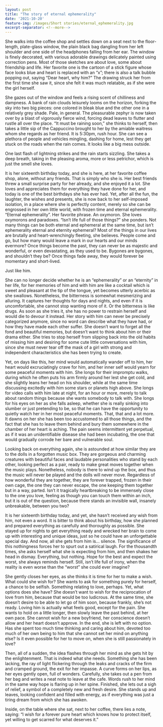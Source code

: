 ```yaml
---
layout: post
title: "The story of eternal ephemerality"
date: '2021-10-20'
feature-img: /images/Short stories/eternal_ephemerality.jpg
excerpt-separator: <!--more-->
---
```

She walks into the coffee shop and settles down on a seat next to the floor-length, plate-glass window, the plain black bag dangling from her left shoulder and one side of the headphones falling from her ear. The window is finely decorated, with various adorable drawings delicately painted using correction pens. Most of those sketches are about love, some about friendship and life. Her favorite one is the cartoon of a stick figure whose face looks blue and heart is replaced with an “x”; there is also a talk bubble popping out, saying “Dear heart, why him?” The drawing struck her from the first time she saw it, since she felt it was much relatable, as if she were the girl herself.

She gazes out of the window and feels a rising scent of chilliness and dampness. A bank of rain clouds leisurely looms on the horizon, forking the sky into two big pieces: one colored in bleak blue and the other one in a relatively grey shade. Pale, in general. The pleasurable zephyr is now taken over by a blast of vigorously fierce wind, forcing dead leaves to flutter and rustle all over the place. “It must be raining soon,” she thinks to herself, then takes a little sip of the Cappuccino brought to her by the amiable waitress whom she regards as her friend. It is 5:30pm, rush hour. She can see a plethora of people and vehicles mingling, dashing for home, lest they get stuck on the roads when the rain comes. It looks like a big mess outside.

One last flash of lightning strikes and the rain starts sizzling. She takes a deep breath, taking in the pleasing aroma, more or less petrichor, which is just the smell she loves.

It is her sixteenth birthday today, and she is here, at her favorite coffee shop, alone, without any friends. That is simply who she is. Her best friends threw a small surprise party for her already, and she enjoyed it a lot. She loves and appreciates them for everything they have done for her, and today is one of the best birthdays she has ever had. Yet, after all the fun, the laughter, the wishes and presents, she is now back to her self-imposed isolation, in a place where she is perfectly content, merely so she can be engrossed in her own little world, with frozen time and eternal ephemerality. “Eternal ephemerality”. Her favorite phrase. An oxymoron. She loves oxymorons and paradoxes. “Isn’t life full of those things?” she ponders. Not many things can be both eternal and ephemeral at the same time, but isn’t ephemerality eternal and eternity ephemeral? Most of the things in our lives are brutally and heart-wrenchingly fleeting, she believes. People come and go, but how many would leave a mark in our hearts and our minds evermore? Once things become the past, they can never be as majestic and wonderful, or even devastating, as they used to be. Bygones are bygones, and shouldn’t they be? Once things fade away, they would forever be momentary and short-lived.

Just like him.

She can no longer decide whether he is an “ephemerality” or an “eternity” in her life, for her memories of him and with him are like a cocktail which is sweet and pleasant at the tip of the tongue, yet becomes utterly acerbic as she swallows. Nonetheless, the bitterness is somewhat mesmerizing and alluring. It captures her thoughts for days and nights, and even if it is uncomfortable, she cannot stop wanting more of it. Or the bitterness is like drugs. As soon as she tries it, she has no power to restrain herself and would die to devour it instead. Her story with him can never be precisely categorized anymore, since no word can describe what they have had, or how they have made each other suffer. She doesn’t want to forget all the fond and beautiful memories, but doesn’t want to think about him or their drama either. She tries to stop herself from slipping back into the old habits of missing him and desiring for some cute little conversations with him, since she must never tear off the mask of a girl with strong and independent characteristics she has been trying to create.

Yet, on days like this, her mind would automatically wander off to him, her heart would excruciatingly crave for him, and her inner self would yearn for some peaceful moments with him. She longs for their impromptu walks, during which he often puts his arm firmly around her lest she get cold, and she slightly leans her head on his shoulder, while at the same time discussing excitedly with him some stars or planets high above. She longs for video calls with him late at night, for an hour or more, merely to talk about random things because she wants somebody to talk with. She longs for his eyes on her as she falls asleep, whether she is really sinking into slumber or just pretending to be, so that he can have the opportunity to quietly watch her in her most peaceful moments. That, that and a lot more. It dawns on her she has been too accustomed to all those things, and the fact that she has to leave them behind and bury them somewhere in the chamber of her heart is aching. The pain seems intermittent yet perpetual, as if it was an unidentifiable disease she had been incubating, the one that would gradually corrode her bare and vulnerable soul.

Looking back on everything again, she is astounded at how similar they are to the dolls in a forgotten music box. They are gorgeous and charming creatures with beautiful faces and laudable personalities who stand by each other, looking perfect as a pair, ready to make great moves together when the music plays. Nonetheless, nobody is there to wind up the box, and thus the music will never be played and the dolls will never move. Regardless of how wonderful they are together, they are forever trapped, frozen in their own cage, the one they can never escape, the one keeping them together but in a way, parted. Isn’t it tragically heartbreaking to be immensely close to the one you love, feeling as though you can touch them within an inch, but it is out of the question, because there stands an invisible wall, insanely unbreakable, between you two?

It is her sixteenth birthday today, and yet, she hasn’t received any wish from him, not even a word. It is bitter to think about his birthday, how she planned and prepared everything as carefully and thoroughly as possible. She stayed up for nights to get everything ready and wrecked her brain to come up with interesting and unique ideas, just so he could have an unforgettable special day. And now, all she gets from him is… silence. The significance of this nothingness forces her to spurt out a satirical laugh. For the thousandth times, she asks herself what she is expecting from him, and then shakes her head in dismay. Everything, but nothing. Hope for the best and expect the worst, she always reminds herself. Still, isn’t life full of irony, when the reality is even worse than the “worst” she could ever imagine?

She gently closes her eyes, as she thinks it is time for her to make a wish. What could she wish for? She wants to ask for something purely for herself, a chance to be selfish. Something relating to love, perhaps. Yet, what options does she have? She doesn’t want to wish for the reciprocation of love from him, because that would be too ludicrous. At the same time, she doesn’t desire to be able to let go of him soon, because frankly, she’s not ready. Loving him is actually what feels good, except for the pain. She wants to hold on a little longer, then slowly leave the past behind, at her own pace. She cannot wish for a new boyfriend, her conscience doesn’t allow and her heart doesn’t approve. In the end, she is left with no option. Has she spent too much time thinking and caring about him, devoted too much of her own being to him that she cannot set her mind on anything else? Is it even possible for her to move on, when she is still passionately in love?

Then, all of a sudden, the idea flashes through her mind as she gets hit by the enlightenment. That is indeed what she needs. Something she has been lacking, the ray of light flickering through the leaks and cracks of the firm and cramped ground, the exit for her impasse. A curve forms on her lips, as her eyes gently open, full of wonders. Carefully, she takes out a pen from her bag and writes a neat note to leave at the cafe. Words rush to her mind in the same way hope is flaring up in her spine. Finished, she lets out a sigh of relief, a symbol of a completely new and fresh desire. She stands up and leaves, looking confident and filled with energy, as if everything was just a tiring dream from which she has awoken.

Inside, on the table where she sat, next to her coffee, there lies a note, saying: “I wish for a forever pure heart which knows how to protect itself, yet willing to get scarred for what deserves it.”

